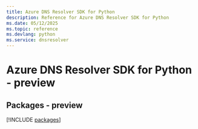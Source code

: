 ```yaml
---
title: Azure DNS Resolver SDK for Python
description: Reference for Azure DNS Resolver SDK for Python
ms.date: 05/12/2025
ms.topic: reference
ms.devlang: python
ms.service: dnsresolver
---
```

# Azure DNS Resolver SDK for Python - preview
## Packages - preview
[!INCLUDE [packages](dns-resolver-index.md)]